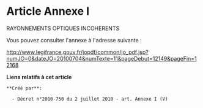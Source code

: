 # Article Annexe I

RAYONNEMENTS OPTIQUES INCOHERENTS

Vous pouvez consulter l'annexe à l'adresse suivante :

http://www.legifrance.gouv.fr/jopdf/common/jo_pdf.jsp?numJO=0&dateJO=20100704&numTexte=11&pageDebut=12149&pageFin=12168

**Liens relatifs à cet article**

	**Créé par**:

	  - Décret n°2010-750 du 2 juillet 2010 - art. Annexe I (V)
